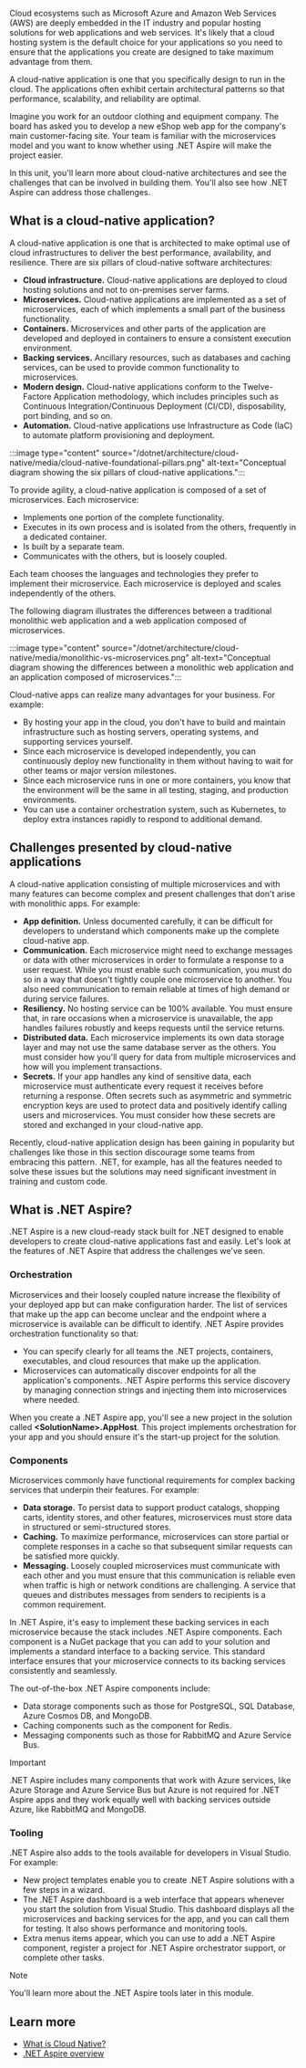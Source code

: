 Cloud ecosystems such as Microsoft Azure and Amazon Web Services (AWS) are deeply embedded in the IT industry and popular hosting solutions for web applications and web services. It's likely that a cloud hosting system is the default choice for your applications so you need to ensure that the applications you create are designed to take maximum advantage from them.

A cloud-native application is one that you specifically design to run in the cloud. The applications often exhibit certain architectural patterns so that performance, scalability, and reliability are optimal. 

Imagine you work for an outdoor clothing and equipment company. The board has asked you to develop a new eShop web app for the company's main customer-facing site. Your team is familiar with the microservices model and you want to know whether using .NET Aspire will make the project easier.

In this unit, you'll learn more about cloud-native architectures and see the challenges that can be involved in building them. You'll also see how .NET Aspire can address those challenges.

## What is a cloud-native application?

A cloud-native application is one that is architected to make optimal use of cloud infrastructures to deliver the best performance, availability, and resilience. There are six pillars of cloud-native software architectures:

- **Cloud infrastructure.** Cloud-native applications are deployed to cloud hosting solutions and not to on-premises server farms.
- **Microservices.** Cloud-native applications are implemented as a set of microservices, each of which implements a small part of the business functionality.
- **Containers.** Microservices and other parts of the application are developed and deployed in containers to ensure a consistent execution environment.
- **Backing services.** Ancillary resources, such as databases and caching services, can be used to provide common functionality to microservices.
- **Modern design.** Cloud-native applications conform to the Twelve-Factore Application methodology, which includes principles such as Continuous Integration/Continuous Deployment (CI/CD), disposability, port binding, and so on.
- **Automation.** Cloud-native applications use Infrastructure as Code (IaC) to automate platform provisioning and deployment.

:::image type="content" source="/dotnet/architecture/cloud-native/media/cloud-native-foundational-pillars.png" alt-text="Conceptual diagram showing the six pillars of cloud-native applications.":::

To provide agility, a cloud-native application is composed of a set of microservices. Each microservice:

- Implements one portion of the complete functionality. 
- Executes in its own process and is isolated from the others, frequently in a dedicated container.
- Is built by a separate team. 
- Communicates with the others, but is loosely coupled. 

Each team chooses the languages and technologies they prefer to implement their microservice. Each microservice is deployed and scales independently of the others. 

The following diagram illustrates the differences between a traditional monolithic web application and a web application composed of microservices.

:::image type="content" source="/dotnet/architecture/cloud-native/media/monolithic-vs-microservices.png" alt-text="Conceptual diagram showing the differences between a monolithic web application and an application composed of microservices.":::

Cloud-native apps can realize many advantages for your business. For example:

- By hosting your app in the cloud, you don't have to build and maintain infrastructure such as hosting servers, operating systems, and supporting services yourself.
- Since each microservice is developed independently, you can continuously deploy new functionality in them without having to wait for other teams or major version milestones.
- Since each microservice runs in one or more containers, you know that the environment will be the same in all testing, staging, and production environments.
- You can use a container orchestration system, such as Kubernetes, to deploy extra instances rapidly to respond to additional demand.

## Challenges presented by cloud-native applications

A cloud-native application consisting of multiple microservices and with many features can become complex and present challenges that don't arise with monolithic apps. For example:

- **App definition.** Unless documented carefully, it can be difficult for developers to understand which components make up the complete cloud-native app.
- **Communication.** Each microservice might need to exchange messages or data with other microservices in order to formulate a response to a user request. While you must enable such communication, you must do so in a way that doesn't tightly couple one microservice to another. You also need communication to remain reliable at times of high demand or during service failures.
- **Resiliency.** No hosting service can be 100% available. You must ensure that, in rare occasions when a microservice is unavailable, the app handles failures robustly and keeps requests until the service returns.
- **Distributed data.** Each microservice implements its own data storage layer and may not use the same database server as the others. You must consider how you'll query for data from multiple microservices and how will you implement transactions.
- **Secrets.** If your app handles any kind of sensitive data, each microservice must authenticate every request it receives before returning a response. Often secrets such as asymmetric and symmetric encryption keys are used to protect data and positively identify calling users and microservices. You must consider how these secrets are stored and exchanged in your cloud-native app.

Recently, cloud-native application design has been gaining in popularity but challenges like those in this section discourage some teams from embracing this pattern. .NET, for example, has all the features needed to solve these issues but the solutions may need significant investment in training and custom code.

## What is .NET Aspire?

.NET Aspire is a new cloud-ready stack built for .NET designed to enable developers to create cloud-native applications fast and easily. Let's look at the features of .NET Aspire that address the challenges we've seen.

### Orchestration

Microservices and their loosely coupled nature increase the flexibility of your deployed app but can make configuration harder. The list of services that make up the app can become unclear and the endpoint where a microservice is available can be difficult to identify. .NET Aspire provides orchestration functionality so that:

- You can specify clearly for all teams the .NET projects, containers, executables, and cloud resources that make up the application.
- Microservices can automatically discover endpoints for all the application's components. .NET Aspire performs this service discovery by managing connection strings and injecting them into microservices where needed.

When you create a .NET Aspire app, you'll see a new project in the solution called **\<SolutionName\>.AppHost**. This project implements orchestration for your app and you should ensure it's the start-up project for the solution.

### Components

Microservices commonly have functional requirements for complex backing services that underpin their features. For example:

- **Data storage.** To persist data to support product catalogs, shopping carts, identity stores, and other features, microservices must store data in structured or semi-structured stores.
- **Caching.** To maximize performance, microservices can store partial or complete responses in a cache so that subsequent similar requests can be satisfied more quickly.
- **Messaging.** Loosely coupled microservices must communicate with each other and you must ensure that this communication is reliable even when traffic is high or network conditions are challenging. A service that queues and distributes messages from senders to recipients is a common requirement.

In .NET Aspire, it's easy to implement these backing services in each microservice because the stack includes .NET Aspire components. Each component is a NuGet package that you can add to your solution and implements a standard interface to a backing service. This standard interface ensures that your microservice connects to its backing services consistently and seamlessly.

The out-of-the-box .NET Aspire components include:

- Data storage components such as those for PostgreSQL, SQL Database, Azure Cosmos DB, and MongoDB.
- Caching components such as the component for Redis.
- Messaging components such as those for RabbitMQ and Azure Service Bus.

> [!IMPORTANT]
> .NET Aspire includes many components that work with Azure services, like Azure Storage and Azure Service Bus but Azure is not required for .NET Aspire apps and they work equally well with backing services outside Azure, like RabbitMQ and MongoDB.

### Tooling

.NET Aspire also adds to the tools available for developers in Visual Studio. For example:

- New project templates enable you to create .NET Aspire solutions with a few steps in a wizard.
- The .NET Aspire dashboard is a web interface that appears whenever you start the solution from Visual Studio. This dashboard displays all the microservices and backing services for the app, and you can call them for testing. It also shows performance and monitoring tools.
- Extra menus items appear, which you can use to add a .NET Aspire component, register a project for .NET Aspire orchestrator support, or complete other tasks.

> [!NOTE] 
> You'll learn more about the .NET Aspire tools later in this module.

## Learn more

- [What is Cloud Native?](/dotnet/architecture/cloud-native/definition)
- [.NET Aspire overview](/dotnet/aspire/get-started/aspire-overview)
